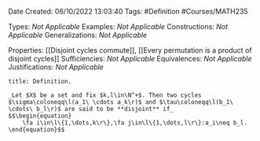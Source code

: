 <div class="topSpace"></div>

Date Created: 06/10/2022 13:03:40
Tags: #Definition #Courses/MATH235

Types: _Not Applicable_
Examples: _Not Applicable_
Constructions: _Not Applicable_
Generalizations: _Not Applicable_

Properties: [[Disjoint cycles commute]], [[Every permutation is a product of disjoint cycles]]
Sufficiencies: _Not Applicable_
Equivalences: _Not Applicable_
Justifications: _Not Applicable_

``` ad-Definition
title: Definition.

_Let $X$ be a set and fix $k,l\in\N^+$. Then two cycles $\sigma\coloneqq\l(a_1\ \cdots a_k\r)$ and $\tau\coloneqq\l(b_1\ \cdots\ b_l\r)$ are said to be **disjoint** if_
$$\begin{equation}
    \fa i\in\l\{1,\dots,k\r\},\fa j\in\l\{1,\dots,l\r\}:a_i\neq b_l.
\end{equation}$$

```

